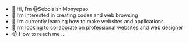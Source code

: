 - 👋 Hi, I’m @SebolaishiMonyepao
- 👀 I’m interested in creating codes and web browsing
- 🌱 I’m currently learning how to make websites and applications
- 💞️ I’m looking to collaborate on professional websites and web designer
- 📫 How to reach me ...

<!---
SebolaishiMonyepao/SebolaishiMonyepao is a ✨ special ✨ repository because its `README.md` (this file) appears on your GitHub profile.
You can click the Preview link to take a look at your changes.
--->
